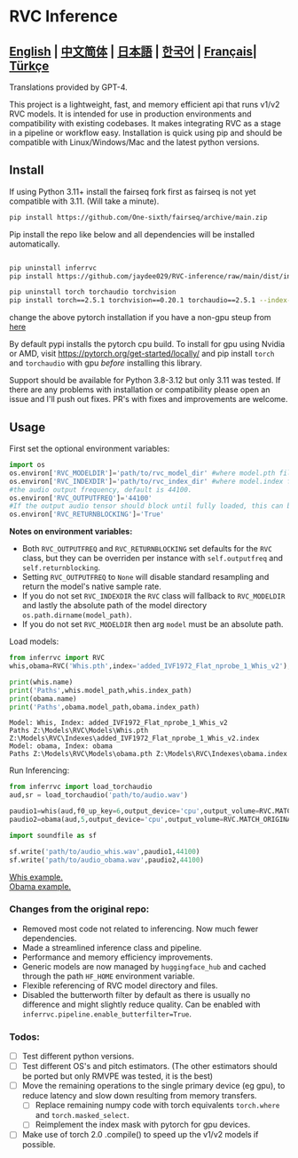 # RVC Inference

[**English**](./README.md) | [**中文简体**](./docs/README.ch.md) | [**日本語**](./docs/README.ja.md) | [**한국어**](./docs/README.ko.md) | [**Français**](./docs/README.fr.md)| [**Türkçe**](./docs/README.tr.md)
------
Translations provided by GPT-4.

This project is a lightweight, fast, and memory efficient api that runs v1/v2 RVC models. It is intended for use in production environments and compatibility with existing codebases.
It makes integrating RVC as a stage in a pipeline or workflow easy. Installation is quick using pip and should be compatible with
Linux/Windows/Mac and the latest python versions.
## Install
If using Python 3.11+ install the fairseq fork first as fairseq is not yet compatible with 3.11. (Will take a minute).
```bash
pip install https://github.com/One-sixth/fairseq/archive/main.zip
```

Pip install the repo like below and all dependencies will be installed automatically.
```bash

pip uninstall inferrvc
pip install https://github.com/jaydee029/RVC-inference/raw/main/dist/inferrvc-1.0-py3-none-any.whl --no-cache-dir
```

```bash
pip uninstall torch torchaudio torchvision
pip install torch==2.5.1 torchvision==0.20.1 torchaudio==2.5.1 --index-url https://download.pytorch.org/whl/cu124
```
change the above pytorch installation if you have a non-gpu steup from [here](https://pytorch.org/get-started/previous-versions/)

By default pypi installs the pytorch cpu build. To install for gpu using Nvidia or AMD, visit https://pytorch.org/get-started/locally/ and pip install `torch` and `torchaudio` with gpu _before_ installing this library.

Support should be available for Python 3.8-3.12 but only 3.11 was tested. If there are any problems with installation or compatibility please open an issue and I'll push out fixes.
PR's with fixes and improvements are welcome.

## Usage
First set the optional environment variables:
```python
import os
os.environ['RVC_MODELDIR']='path/to/rvc_model_dir' #where model.pth files are stored.
os.environ['RVC_INDEXDIR']='path/to/rvc_index_dir' #where model.index files are stored.
#the audio output frequency, default is 44100.
os.environ['RVC_OUTPUTFREQ']='44100'
#If the output audio tensor should block until fully loaded, this can be ignored. But if you want to run in a larger torch pipeline, setting to False will improve performance a little.
os.environ['RVC_RETURNBLOCKING']='True'
```
**Notes on environment variables:**
- Both `RVC_OUTPUTFREQ` and `RVC_RETURNBLOCKING` set defaults for the `RVC` class, but they can be overriden per instance with `self.outputfreq` and `self.returnblocking`.  
- Setting `RVC_OUTPUTFREQ` to `None` will disable standard resampling and return the model's native sample rate.  
- If you do not set `RVC_INDEXDIR` the `RVC` class will fallback to `RVC_MODELDIR` and lastly the absolute path of the model directory `os.path.dirname(model_path)`.  
- If you do not set `RVC_MODELDIR` then arg `model` must be an absolute path.

Load models:
```python
from inferrvc import RVC
whis,obama=RVC('Whis.pth',index='added_IVF1972_Flat_nprobe_1_Whis_v2'),RVC(model='obama')

print(whis.name)
print('Paths',whis.model_path,whis.index_path)
print(obama.name)
print('Paths',obama.model_path,obama.index_path)
```
```text
Model: Whis, Index: added_IVF1972_Flat_nprobe_1_Whis_v2
Paths Z:\Models\RVC\Models\Whis.pth Z:\Models\RVC\Indexes\added_IVF1972_Flat_nprobe_1_Whis_v2.index
Model: obama, Index: obama
Paths Z:\Models\RVC\Models\obama.pth Z:\Models\RVC\Indexes\obama.index
```

Run Inferencing:
```python
from inferrvc import load_torchaudio
aud,sr = load_torchaudio('path/to/audio.wav')

paudio1=whis(aud,f0_up_key=6,output_device='cpu',output_volume=RVC.MATCH_ORIGINAL,index_rate=.75)
paudio2=obama(aud,5,output_device='cpu',output_volume=RVC.MATCH_ORIGINAL,index_rate=.9)

import soundfile as sf

sf.write('path/to/audio_whis.wav',paudio1,44100)
sf.write('path/to/audio_obama.wav',paudio2,44100)
```
[Whis example.](./docs/audio_whis.wav)  
[Obama example.](./docs/audio_obama.wav)

### Changes from the original repo:
 - Removed most code not related to inferencing. Now much fewer dependencies.
 - Made a streamlined inference class and pipeline.
 - Performance and memory efficiency improvements.
 - Generic models are now managed by `huggingface_hub` and cached through the path `HF_HOME` environment variable.
 - Flexible referencing of RVC model directory and files.
 - Disabled the butterworth filter by default as there is usually no difference and might slightly reduce quality. Can be enabled with `inferrvc.pipeline.enable_butterfilter=True`.

### Todos:
- [ ] Test different python versions.
- [ ] Test different OS's and pitch estimators. (The other estimators should be ported but only RMVPE was tested, it is the best)
- [ ] Move the remaining operations to the single primary device (eg gpu), to reduce latency and slow down resulting from memory transfers.
  - [ ] Replace remaining numpy code with torch equivalents `torch.where` and `torch.masked_select`.
  - [ ] Reimplement the index mask with pytorch for gpu devices.
- [ ] Make use of torch 2.0 .compile() to speed up the v1/v2 models if possible.
